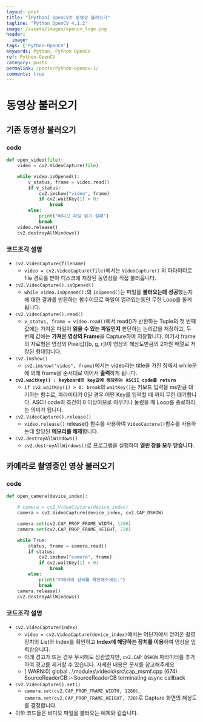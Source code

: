 ```yaml
---
layout: post
title: "[Python] OpenCV로 동영상 불러오기"
tagline: "Python OpenCV 4.1.2"
image: /assets/images/opencv_logo.png
header:
  image: 
tags: ['Python-OpenCV']
keywords: Python, Python OpenCV
ref: Python-OpenCV
category: posts
permalink: /posts/Python-opencv-1/
comments: true
---
```


# 동영상 불러오기
## 기존 동영상 불러오기
### code
```python
def open_video(file):
    video = cv2.VideoCapture(file)

    while video.isOpened():
        v_status, frame = video.read()
        if v_status:
            cv2.imshow("video", frame)
            if cv2.waitKey(1) > 0:
                break
        else:
            print("비디오 파일 읽기 실패")
            break
    video.release()
    cv2.destroyAllWindows()
```
### 코드조각 설명
+ `cv2.VideoCapture(filename)`
  - `video = cv2.VideoCapture(file)`에서는 `VideoCapture()` 의 파라미터로 file 경로를 받아 디스크에 저장된 동영상을 직접 불러옵니다.
+ `cv2.VideoCapture().isOpened()`
  - `while video.isOpened():`의 `isOpened()`는 파일을 **불러오는데 성공**했는지에 대한 결과를 반환하는 함수이므로 파일이 열려있는동안 무한 Loop를 돌게 됩니다.
+ `cv2.VideoCapture().read()`
  - `v_status, frame = video.read()`에서 read()가 반환하는 Tuple의 첫 번째 값에는 가져온 파일이 **읽을 수 있는 파일인지** 판단하는 논리값을 저장하고, 두 번째 값에는 **가져온 영상의 Frame**을 Capture하여 저장합니다. 여기서 frame의 자료형은 영상의 Pixel값([b, g, r])이 영상의 해상도만큼의 2차원 배열로 저장된 형태입니다.
+ `cv2.imshow()`
  - `cv2.imshow("video", frame)`에서는 video라는 title을 가진 창에서 while문에 의해 frame을 순서대로 이어서 **출력**하게 됩니다.
+ **`cv2.waitKey() : keyboard의 key값에 해당하는 ASCII code를 return`**
  - `if cv2.waitKey(1) > 0: break`의 `waitKey()`는 키보드 입력을 ms만큼 대기하는 함수로, 파라미터가 0일 경우 어떤 Key를 입력할 때 까지 무한 대기합니다. ASCII code의 조건이 0 이상이므로 아무키나 눌렀을 때 Loop를 종료하라는 의미가 됩니다.
+ `cv2.VideoCapture().release()`
  - `video.release()` release() 함수를 사용하여 `VideoCapture()`함수를 사용하는데 할당된 **메모리를 해제**합니다.
+ `cv2.destroyAllWindows()`
  - `cv2.destroyAllWindows()`로 프로그램을 실행하여 **열린 창을 모두 닫습니다**.


## 카메라로 촬영중인 영상 불러오기
### code
```python
def open_camera(device_index):

    # camera = cv2.VideoCapture(device_index)
    camera = cv2.VideoCapture(device_index, cv2.CAP_DSHOW)

    camera.set(cv2.CAP_PROP_FRAME_WIDTH, 1280)
    camera.set(cv2.CAP_PROP_FRAME_HEIGHT, 720)

    while True:
        status, frame = camera.read()
        if status:
            cv2.imshow("camera", frame)
            if cv2.waitKey(1) > 0:
                break
        else:
            print("카메라의 상태를 확인해주세요.")
            break
    camera.release()
    cv2.destroyAllWindows()
```
### 코드조각 설명
+ `cv2.VideoCapture(index)`
  - `video = cv2.VideoCapture(device_index)`에서는 어딘가에서 얻어온 촬영 장치의 List와 Index를 확인하고 **Index에 해당하는 장치를 이용**하여 영상을 입력받습니다.
  - 아래 경고가 뜨는 경우 무시해도 상관없지만, `cv2.CAP_DSHOW` 파라미터를 추가하여 경고를 제거할 수 있습니다. 자세한 내용은 문서를 참고해주세요
  - [ WARN:0] global ..\modules\videoio\src\cap_msmf.cpp (674) SourceReaderCB::~SourceReaderCB terminating async callback
+ `cv2.VideoCapture().set()`
  - `camera.set(cv2.CAP_PROP_FRAME_WIDTH, 1280)`, `camera.set(cv2.CAP_PROP_FRAME_HEIGHT, 720)`로 Capture 화면의 해상도를 결정합니다.
+ 이하 코드들은 비디오 파일을 불러오는 예제와 같습니다.
